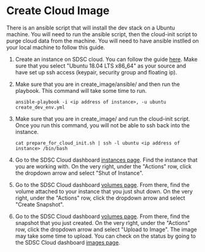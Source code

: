 # Create Cloud Image

There is an ansible script that will install the dev stack on a Ubuntu machine.
You will need to run the ansible script, then the cloud-init script to purge
cloud data from the machine. You will need to have ansible instlled on your
local machine to follow this guide.

1. Create an instance on SDSC cloud. You can follow the guide [here](https://sdsc-ucsd.atlassian.net/wiki/spaces/SC/pages/110034977/Getting+Started+with+Linux+Instances).
Make sure that you select "Ubuntu 18.04 LTS x86_64" as your source and have
set up ssh access (keypair, security group and floating ip).

2. Make sure that you are in create_image/ansible/ and then run the playbook.
This command will take some time to run.

    ```
    ansible-playbook -i <ip address of instance>, -u ubuntu  create_dev_env.yml
    ```

3. Make sure that you are in create_image/ and run the cloud-init script. Once
you run this command, you will not be able to ssh back into the instance.
    
    ```
    cat prepare_for_cloud_init.sh | ssh -l ubuntu <ip address of instance> /bin/bash
    ```

4. Go to the SDSC Cloud dashboard [instances page](https://dashboard.cloud.sdsc.edu/dashboard/project/instances/). Find the instance that you are working with. On
the very right, under the "Actions" row, click the dropdown arrow and select 
"Shut of Instance".

5. Go to the SDSC Cloud dashboard [volumes page](https://dashboard.cloud.sdsc.edu/dashboard/project/volumes/). From there, find the volume attached to your instance that
you just shut down. On the very right, under the "Actions" row, click the
dropdown arrow and select "Create Snapshot".

4. Go to the SDSC Cloud dashboard [volumes page](https://dashboard.cloud.sdsc.edu/dashboard/project/volumes/). From there, find the snapshot that you just created. On the 
very right, under the "Actions" row, click the dropdown arrow and select 
"Upload to Image". The image may take some time to upload. You can check on the
status by going to the SDSC Cloud dashboard [images page](https://dashboard.cloud.sdsc.edu/dashboard/project/images).
